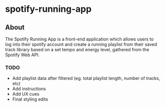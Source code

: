 # spotify-running-app

## About
The Spotify Running App is a front-end application which allows users to log into their spotify account and create a running playlist from their saved track library based on a set tempo and energy level, gathered from the Spotify Web API.

### TODO
- Add playlist data after filtered (eg. total playlist length, number of tracks, etc)
- Add instructions
- Add UX cues
- Final styling edits
